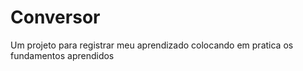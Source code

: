 # Conversor
Um projeto para registrar meu aprendizado colocando em pratica os fundamentos aprendidos
